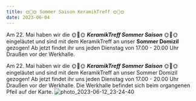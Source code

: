 ```yaml
---
title: 🌞🌴🌞 Sommer Saison KeramikTreff 🌞🌴🌞
date: 2023-06-04
---
```


Am 22. Mai haben wir die 🌞🌴🌞 ***KeramikTreff Sommer Saison*** 🌞🌴🌞 eingeläutet und sind mit dem KeramikTreff an unser **Sommer Domizil** gezogen! Ab jetzt findet ihr uns jeden Dienstag von 17.00 - 20.00 Uhr Draußen vor der Werkhalle.

Am  22. Mai haben wir die 🌞🌴🌞 ***KeramikTreff Sommer Saison*** 🌞🌴🌞 eingeläutet und sind mit dem KeramikTreff an unser Sommer Domizil gezogen! Ab jetzt findet ihr uns jeden Dienstag von 17.00 - 20.00 Uhr Draußen vor der Werkhalle. 
Die Werkhalle befindet sich beim organgenen Pfeil auf der Karte.
![photo_2023-06-12_23-24-40](https://github.com/brennovich/feuerundflamme.xyz/assets/115560099/21986ab8-26e6-400a-8af8-ff64f8a51ef6)
